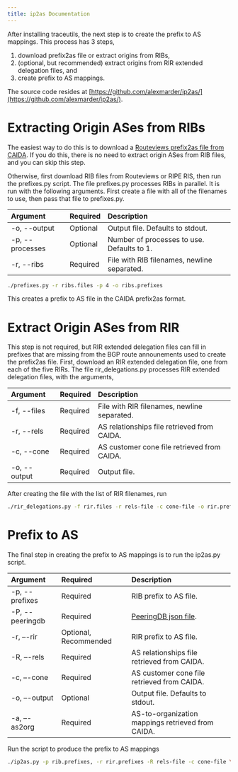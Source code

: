 ```yaml
---
title: ip2as Documentation
---
```


After installing traceutils, the next step is to create the prefix to AS mappings. This process has 3 steps,
1. download prefix2as file or extract origins from RIBs,
2. (optional, but recommended) extract origins from RIR extended delegation files, and
3. create prefix to AS mappings.

The source code resides at [https://github.com/alexmarder/ip2as/](https://github.com/alexmarder/ip2as/).

# Extracting Origin ASes from RIBs
The easiest way to do this is to download a [Routeviews prefix2as file from CAIDA](http://data.caida.org/datasets/routing/).
If you do this, there is no need to extract origin ASes from RIB files, and you can skip this step.

Otherwise, first download RIB files from Routeviews or RIPE RIS, then run the prefixes.py script.
The file prefixes.py processes RIBs in parallel. It is run with the following arguments. First create a file with all of the filenames to use, then pass that file to prefixes.py.

Argument | Required | Description
:--- | :--- | :---
-o, --output | Optional | Output file. Defaults to stdout.
-p, --processes | Optional | Number of processes to use. Defaults to 1.
-r, --ribs | Required | File with RIB filenames, newline separated.

```bash
./prefixes.py -r ribs.files -p 4 -o ribs.prefixes
```
This creates a prefix to AS file in the CAIDA prefix2as format.

# Extract Origin ASes from RIR
This step is not required, but RIR extended delegation files can fill in prefixes that are missing from the BGP route announements used to create the prefix2as file.
First, download an RIR extended delegation file, one from each of the five RIRs.
The file rir_delegations.py processes RIR extended delegation files, with the arguments,

Argument | Required | Description
:--- | :--- | :---
-f, --files | Required | File with RIR filenames, newline separated.
-r, --rels | Required | AS relationships file retrieved from CAIDA.
-c, --cone | Required | AS customer cone file retrieved from CAIDA.
-o, --output | Required | Output file.

After creating the file with the list of RIR filenames, run
```bash
./rir_delegations.py -f rir.files -r rels-file -c cone-file -o rir.prefixes
```

# Prefix to AS
The final step in creating the prefix to AS mappings is to run the ip2as.py script.

Argument | Required | Description
:--- | :--- | :---
-p, --prefixes | Required | RIB prefix to AS file.
-P, --peeringdb | Required | [PeeringDB json file](http://data.caida.org/datasets/peeringdb-v2/).
-r, –-rir | Optional, Recommended | RIR prefix to AS file.
-R, –-rels | Required | AS relationships file retrieved from CAIDA.
-c, –-cone | Required | AS customer cone file retrieved from CAIDA.
-o, –-output | Optional | Output file. Defaults to stdout.
-a, –-as2org | Required | AS-to-organization mappings retrieved from CAIDA.

Run the script to produce the prefix to AS mappings
```bash
./ip2as.py -p rib.prefixes, -r rir.prefixes -R rels-file -c cone-file \ -a as2org -file -P peeringdb.json -o ip2as.prefixes
```